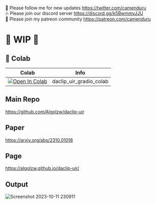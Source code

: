 🐣 Please follow me for new updates https://twitter.com/camenduru <br />
🔥 Please join our discord server https://discord.gg/k5BwmmvJJU <br />
🥳 Please join my patreon community https://patreon.com/camenduru <br />

# 🚦 WIP 🚦

## 🦒 Colab

| Colab | Info
| --- | --- |
[![Open In Colab](https://colab.research.google.com/assets/colab-badge.svg)](https://colab.research.google.com/github/camenduru/daclip-uir-colab/blob/main/daclip_uir_gradio_colab.ipynb) | daclip_uir_gradio_colab

## Main Repo
https://github.com/Algolzw/daclip-uir

## Paper
https://arxiv.org/abs/2310.01018

## Page
https://algolzw.github.io/daclip-uir/

## Output
![Screenshot 2023-10-11 230911](https://github.com/camenduru/daclip-uir-colab/assets/54370274/966f6b2d-f244-441d-9b6d-0afd63937814)

